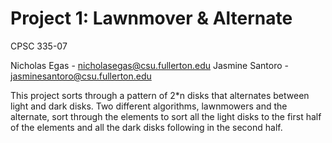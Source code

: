 # Project 1: Lawnmover & Alternate
CPSC 335-07

Nicholas Egas -  nicholasegas@csu.fullerton.edu
Jasmine Santoro      -   jasminesantoro@csu.fullerton.edu

This project sorts through a pattern of 2*n disks that alternates between light and dark disks. Two different algorithms, lawnmowers and the alternate, sort through the elements to sort all the light disks to the first half of the elements and all the dark disks following in the second half. 
